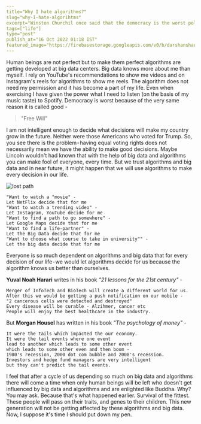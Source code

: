 ```yaml
---
title="Why I hate algorithms?"
slug="why-I-hate-algorihtms"
excerpt="Winston Churchil once said that the democracy is the worst political system"
tags=["life"]
type="post"
publish_at="16 Oct 2022 01:18 IST"
featured_image="https://firebasestorage.googleapis.com/v0/b/darshansharma-ur.appspot.com/o/images%2FScreenshot%202022-10-17%20at%201.07.58%20PM.png?alt=media&token=063d8335-e8f3-4ea7-8404-d31a00b9e80b"
---
```



Human beings are not perfect but to make them perfect algorithms are getting developed at big data centers. Big data knows more about me than myself. 
I rely on YouTube's recommendations to show me videos and on Instagram's reels for algorithms to show me reels. The algorithm does not need my permission and it has become a part of my life. Even when exercising I have given the power what I need to listen (on the basis of my music taste) to Spotify.
Democracy is worst because of the very same reason it is called good -

> "Free Will"

I am not intelligent enough to decide what decisions will make my country grow in the future. Neither were those Americans who voted for Trump. So, you see there is the problem - having equal voting rights does not necessarily mean we have the ability to make good decisions. Maybe Lincoln wouldn't had  known that with the help of big data and algorithms you can make fool of everyone, every time.
But we trust algorithms and big data and in near future, it might happen that we will use algorithms to make every decision in our life.

![lost path](https://firebasestorage.googleapis.com/v0/b/darshansharma-ur.appspot.com/o/images%2FScreenshot%202022-10-17%20at%201.07.58%20PM.png?alt=media&token=063d8335-e8f3-4ea7-8404-d31a00b9e80b)

```
"Want to watch a "movie" - 
Let NetFlix decide that for me
"Want to watch a trending video" - 
Let Instagram, YouTube decide for me
"Want to find a path to go somewhere" - 
Let Google Maps decide that for me
"Want to find a life-partner" - 
Let the Big Data decide that for me
"Want to choose what course to take in university"" -  
Let the big data decide that for me
```

Everyone is so much dependent on algorithms and big data that for every decision of our life - we would let algorithms decide for us because the algorithm knows us better than ourselves.

**Yuval Noah Harari** writes in his book *"21 lessons for the 21st century"* -

```
Merger of InfoTech and BioTech will create a different world for us. 
After this we would be getting a push notification on our mobile - 
"2 cancerous cells were detected and destroyed"
Every disease will be curable - Alzihmer, cancer etc
People will enjoy the best healthcare in the industry.
```

But **Morgan Housel** has written in his book *"The psychology of money"* -

```
It were the tails which impacted the our economy. 
It were the tail events where one event 
lead to another which leads to some other event 
which leads to some other even and then boom - 
1980's recession, 2000 dot com bubble and 2008's recession. 
Investors and hedge fund managers are very intelligent 
but they can't predict the tail events.
```

I feel that after a cycle of us depending so much on big data and algorithms there will come a time when only human beings will be left who doesn't get influenced by big data and algorithms and are enlighted like Buddha. Why? You may ask. Because that's what happened earlier. Survival of the fittest. These people will pass on their traits, and genes to their children. This new generation will not be getting affected by these algorithms and big data.
Now, I suppose it's time I should put down my pen.